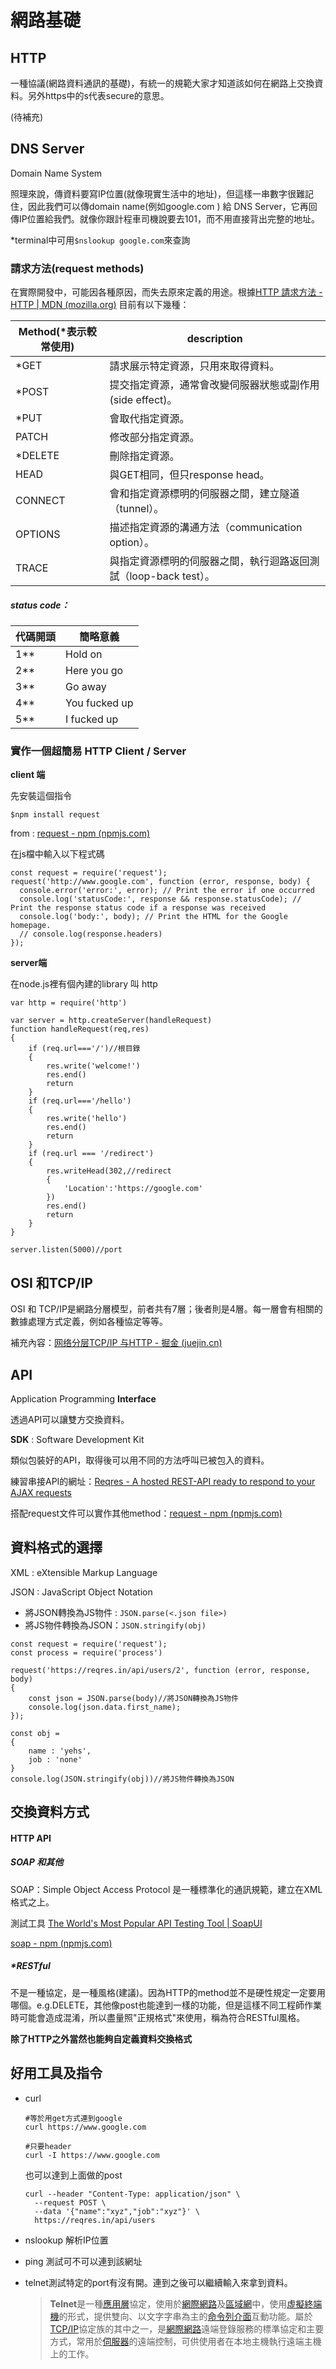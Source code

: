 # 網路基礎

## HTTP

一種協議(網路資料通訊的基礎)，有統一的規範大家才知道該如何在網路上交換資料。另外https中的s代表secure的意思。

(待補充)

## DNS Server

Domain Name System

照理來說，傳資料要寫IP位置(就像現實生活中的地址)，但這樣一串數字很難記住，因此我們可以傳domain name(例如google.com ) 給 DNS Server，它再回傳IP位置給我們。就像你跟計程車司機說要去101，而不用直接背出完整的地址。

*terminal中可用`$nslookup google.com`來查詢

### 請求方法(request methods)

在實際開發中，可能因各種原因，而失去原來定義的用途。根據[HTTP 請求方法 - HTTP | MDN (mozilla.org)](https://developer.mozilla.org/zh-TW/docs/Web/HTTP/Methods) 目前有以下幾種：

| Method(*表示較常使用) | description                                                  |
| --------------------- | ------------------------------------------------------------ |
| *GET                  | 請求展示特定資源，只用來取得資料。                           |
| *POST                 | 提交指定資源，通常會改變伺服器狀態或副作用(side effect)。    |
| *PUT                  | 會取代指定資源。                                             |
| PATCH                 | 修改部分指定資源。                                           |
| *DELETE               | 刪除指定資源。                                               |
| HEAD                  | 與GET相同，但只response head。                               |
| CONNECT               | 會和指定資源標明的伺服器之間，建立隧道（tunnel）。           |
| OPTIONS               | 描述指定資源的溝通方法（communication option）。             |
| TRACE                 | 與指定資源標明的伺服器之間，執行迴路返回測試（loop-back test）。 |

##### status code：

| 代碼開頭 | 簡略意義      |
| -------- | ------------- |
| 1**      | Hold on       |
| 2**      | Here you go   |
| 3**      | Go away       |
| 4**      | You fucked up |
| 5**      | I fucked up   |

### 實作一個超簡易 HTTP Client / Server

**client 端**

先安裝這個指令

```
$npm install request
```

from : [request - npm (npmjs.com)](https://www.npmjs.com/package/request#forms)

在js檔中輸入以下程式碼

```
const request = require('request');
request('http://www.google.com', function (error, response, body) {
  console.error('error:', error); // Print the error if one occurred
  console.log('statusCode:', response && response.statusCode); // Print the response status code if a response was received
  console.log('body:', body); // Print the HTML for the Google homepage.
  // console.log(response.headers)
});
```

**server端**

在node.js裡有個內建的library 叫 http

```
var http = require('http')

var server = http.createServer(handleRequest)
function handleRequest(req,res)
{
    if (req.url==='/')//根目錄
    {
        res.write('welcome!')
        res.end()
        return
    }
    if (req.url==='/hello')
    {
        res.write('hello')
        res.end()
        return
    }
    if (req.url === '/redirect')
    {
        res.writeHead(302,//redirect
        {
            'Location':'https://google.com'
        })
        res.end()
        return
    }
}

server.listen(5000)//port
```

## OSI 和TCP/IP

OSI 和 TCP/IP是網路分層模型，前者共有7層；後者則是4層。每一層會有相關的數據處理方式定義，例如各種協定等等。

補充內容：[网络分层TCP/IP 与HTTP - 掘金 (juejin.cn)](https://juejin.cn/post/6844903568860774408)



## API

Application Programming **Interface**

透過API可以讓雙方交換資料。

**SDK** : Software Development Kit 

類似包裝好的API，取得後可以用不同的方法呼叫已被包入的資料。

練習串接API的網址：[Reqres - A hosted REST-API ready to respond to your AJAX requests](https://reqres.in/) 

 搭配request文件可以實作其他method：[request - npm (npmjs.com)](https://www.npmjs.com/package/request#forms)



## 資料格式的選擇

XML : eXtensible Markup Language

JSON : JavaScript Object Notation 

- 將JSON轉換為JS物件 : `JSON.parse(<.json file>)`
- 將JS物件轉換為JSON：`JSON.stringify(obj)`

```
const request = require('request');
const process = require('process')

request('https://reqres.in/api/users/2', function (error, response, body) 
{
    const json = JSON.parse(body)//將JSON轉換為JS物件
    console.log(json.data.first_name); 
});

const obj = 
{
    name : 'yehs',
    job : 'none'
}
console.log(JSON.stringify(obj))//將JS物件轉換為JSON
```



## 交換資料方式

#### HTTP API

##### SOAP 和其他

SOAP：Simple Object Access Protocol 是一種標準化的通訊規範，建立在XML格式之上。

測試工具 [The World's Most Popular API Testing Tool | SoapUI](https://www.soapui.org/)

[soap - npm (npmjs.com)](https://www.npmjs.com/package/soap)

##### *RESTful 

不是一種協定，是一種風格(建議)。因為HTTP的method並不是硬性規定一定要用哪個。e.g.DELETE，其他像post也能達到一樣的功能，但是這樣不同工程師作業時可能會造成混淆，所以盡量照"正規格式"來使用，稱為符合RESTful風格。

**除了HTTP之外當然也能夠自定義資料交換格式**

## 好用工具及指令

- curl 

  ```
  #等於用get方式連到google
  curl https://www.google.com
  
  #只要header
  curl -I https://www.google.com
  ```

  也可以達到上面做的post

  ```
  curl --header "Content-Type: application/json" \
    --request POST \
    --data '{"name":"xyz","job":"xyz"}' \
    https://reqres.in/api/users
  ```

- nslookup 解析IP位置

- ping 測試可不可以連到該網址

- telnet測試特定的port有沒有開。連到之後可以繼續輸入來拿到資料。

  > **Telnet**是一種[應用層](https://zh.wikipedia.org/wiki/应用层)協定，使用於[網際網路](https://zh.wikipedia.org/wiki/網際網路)及[區域網](https://zh.wikipedia.org/wiki/局域网)中，使用[虛擬終端機](https://zh.wikipedia.org/wiki/虛擬終端機)的形式，提供雙向、以文字字串為主的[命令列介面](https://zh.wikipedia.org/wiki/命令列介面)互動功能。屬於[TCP/IP](https://zh.wikipedia.org/wiki/TCP/IP)協定族的其中之一，是[網際網路](https://zh.wikipedia.org/wiki/網際網路)遠端登錄服務的標準協定和主要方式，常用於[伺服器](https://zh.wikipedia.org/wiki/伺服器)的遠端控制，可供使用者在本地主機執行遠端主機上的工作。